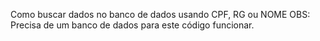 Como buscar dados no banco de dados usando CPF, RG ou NOME
OBS:
Precisa de um banco de dados para este código funcionar.

